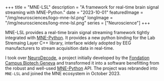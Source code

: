 +++
title = "MNE-LSL"
description = "A framework for real-time brain signal streaming with MNE-Python."
date = "2023-10-01"
featuredImage = "/img/neurosciences/logo-mne-lsl.png"
longImage = "/img/neurosciences/long-mne-lsl.png"
series = ["Neuroscience"]
+++

MNE-LSL provides a real-time brain signal streaming framework tightly integrated with [MNE-Python](https://mne.tools). It provides a new python binding for the Lab Stremaing Layer C++ library, interface widely adopted by EEG manufacturers to stream acquisition data in real-time.

I took over [NeuroDecode](https://github.com/dbdq/neurodecode), a project initially developed by the [Fondation Campus Biotech Geneva](https://fcbg.ch/) and transformed it into a software benefitting from the robust and well-used [MNE-Python](https://mne.tools) API. The project was rebranded into `MNE-LSL` and joined the MNE ecosystem in October 2023.
